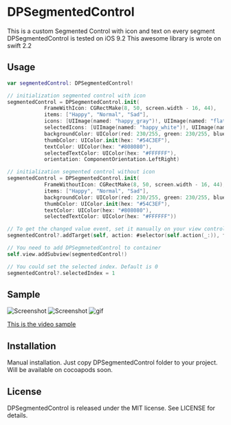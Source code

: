 # DPSegmentedControl

This is a custom Segmented Control with icon and text on every segment
DPSegmentedControl is tested on iOS 9.2
This awesome library is wrote on swift 2.2


## Usage

``` swift
var segmentedControl: DPSegmentedControl!

// initialization segmented control with icon
segmentedControl = DPSegmentedControl.init(
            FrameWithIcon: CGRectMake(8, 50, screen.width - 16, 44),
            items: ["Happy", "Normal", "Sad"],
            icons: [UIImage(named: "happy_gray")!, UIImage(named: "flat_gray")!, UIImage(named: "sad_gray")!],
            selectedIcons: [UIImage(named: "happy_white")!, UIImage(named: "flat_white")!, UIImage(named: "sad_white")!],
            backgroundColor: UIColor(red: 230/255, green: 230/255, blue: 230/255, alpha: 1),
            thumbColor: UIColor.init(hex: "#54C3EF"),
            textColor: UIColor(hex: "#808080"),
            selectedTextColor: UIColor(hex: "#FFFFFF"),
            orientation: ComponentOrientation.LeftRight)

// initialization segmented control without icon
segmentedControl = DPSegmentedControl.init(
            FrameWithoutIcon: CGRectMake(8, 50, screen.width - 16, 44),
            items: ["Happy", "Normal", "Sad"],
            backgroundColor: UIColor(red: 230/255, green: 230/255, blue: 230/255, alpha: 1),
            thumbColor: UIColor.init(hex: "#54C3EF"),
            textColor: UIColor(hex: "#808080"),
            selectedTextColor: UIColor(hex: "#FFFFFF"))

// To get the changed value event, set it manually on your view controller
segmentedControl?.addTarget(self, action: #selector(self.action(_:)), forControlEvents: .ValueChanged)

// You need to add DPSegmnetedControl to container
self.view.addSubview(segmentedControl!)

// You could set the selected index. Default is 0
segmentedControl?.selectedIndex = 1
```

## Sample

![Screenshot](https://s32.postimg.org/t8a75wi9h/Simulator_Screen_Shot_Jun_26_2016_8_05_43_PM.png)
![Screenshot](https://s31.postimg.org/92j22eze3/Simulator_Screen_Shot_Jun_26_2016_8_05_17_PM.png)
![gif](http://i.giphy.com/iZvJT92KGkeiI.gif)

[This is the video sample](https://youtu.be/PaVUNysxyf4)

## Installation 

Manual installation. Just copy DPSegmentedControl folder to your project.
Will be available on cocoapods soon.

## License

DPSegmentedControl is released under the MIT license. See LICENSE for details.

